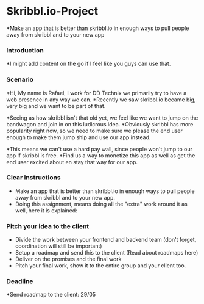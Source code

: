# Skribbl.io-Project
*Make an app that is better than skribbl.io in enough ways to pull people away from skribbl and to your new app

### Introduction
*I might add content on the go if I feel like you guys can use that.

### Scenario
*Hi, My name is Rafael, I work for DD Technix we primarily try to have a web presence in any way we can. 
*Recently we saw skribbl.io became big, very big and we want to be part of that.

*Seeing as how skribbl isn't that old yet, we feel like we want to jump on the bandwagon and join in on this ludicrous idea. 
*Obviously skribbl has more popularity right now, so we need to make sure we please the end user enough to make them jump ship and use our app instead.

*This means we can't use a hard pay wall, since people won't jump to our app if skribbl is free. 
*Find us a way to monetize this app as well as get the end user excited about en stay that way for our app.

### Clear instructions
  * Make an app that is better than skribbl.io in enough ways to pull people away from skribbl and to your new app. 
  * Doing this assignment, means doing all the "extra" work around it as well, here it is explained:

### Pitch your idea to the client
  * Divide the work between your frontend and backend team (don't forget, coordination will still be important)
  * Setup a roadmap and send this to the client (Read about roadmaps here)
  * Deliver on the promises and the final work
  * Pitch your final work, show it to the entire group and your client too.
  
### Deadline
*Send roadmap to the client: 29/05

